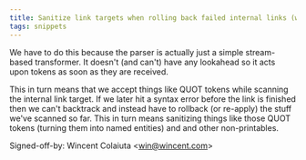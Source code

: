 ```yaml
---
title: Sanitize link targets when rolling back failed internal links (wikitext, 8da0a08)
tags: snippets
---
```


We have to do this because the parser is actually just a simple stream-based transformer. It doesn't (and can't) have any lookahead so it acts upon tokens as soon as they are received.

This in turn means that we accept things like QUOT tokens while scanning the internal link target. If we later hit a syntax error before the link is finished then we can't backtrack and instead have to rollback (or re-apply) the stuff we've scanned so far. This in turn means sanitizing things like those QUOT tokens (turning them into named entities) and and other non-printables.

Signed-off-by: Wincent Colaiuta &lt;win@wincent.com&gt;
